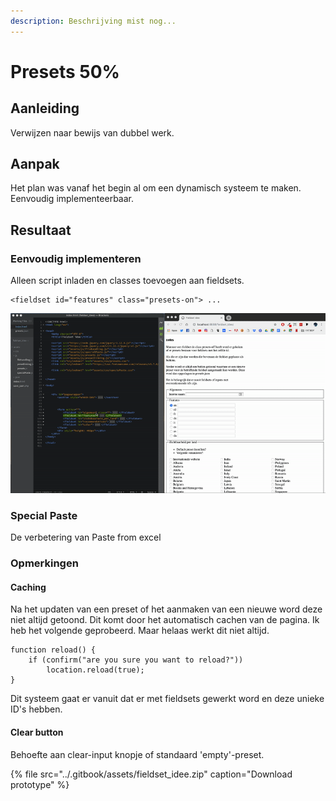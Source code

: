 ```yaml
---
description: Beschrijving mist nog...
---
```


# Presets 50%

## Aanleiding

Verwijzen naar bewijs van dubbel werk. 

## Aanpak

Het plan was vanaf het begin al om een dynamisch systeem te maken. Eenvoudig implementeerbaar. 

## Resultaat

### Eenvoudig implementeren

Alleen script inladen en classes toevoegen aan fieldsets. 

```text
<fieldset id="features" class="presets-on"> ...
```

![](../.gitbook/assets/fieldset_idee.gif)

### Special Paste

De verbetering van Paste from excel

### Opmerkingen

#### Caching

Na het updaten van een preset of het aanmaken van een nieuwe word deze niet altijd getoond. Dit komt door het automatisch cachen van de pagina. Ik heb het volgende geprobeerd. Maar helaas werkt dit niet altijd. 

```text
function reload() {
    if (confirm("are you sure you want to reload?"))
        location.reload(true);
}
```



Dit systeem gaat er vanuit dat er met fieldsets gewerkt word en deze unieke ID's hebben. 

#### Clear button

Behoefte aan clear-input knopje of standaard 'empty'-preset.



{% file src="../.gitbook/assets/fieldset\_idee.zip" caption="Download prototype" %}

